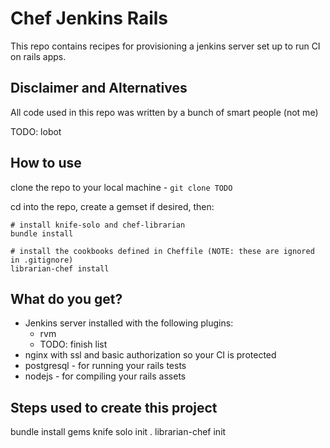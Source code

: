 # Chef Jenkins Rails

This repo contains recipes for provisioning a jenkins server set up to run CI on rails apps.

## Disclaimer and Alternatives

All code used in this repo was written by a bunch of smart people (not me)

TODO: lobot


## How to use

clone the repo to your local machine - `git clone TODO`

cd into the repo, create a gemset if desired, then:

```
# install knife-solo and chef-librarian
bundle install

# install the cookbooks defined in Cheffile (NOTE: these are ignored in .gitignore)
librarian-chef install
```



## What do you get?

* Jenkins server installed with the following plugins:
  * rvm
  * TODO: finish list
* nginx with ssl and basic authorization so your CI is protected
* postgresql - for running your rails tests
* nodejs - for compiling your rails assets 

















## Steps used to create this project
bundle install gems
knife solo init .
librarian-chef init


